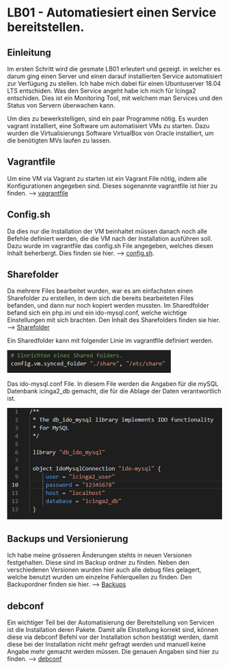 # LB01 - Automatiesiert einen Service bereitstellen.

## Einleitung
Im ersten Schritt wird die gesmate LB01 erleutert und gezeigt. in welcher es darum ging einen Server und einen darauf installierten Service automatisiert zur Verfügung zu stellen. Ich habe mich dabei für einen Ubuntuserver 18.04 LTS entschiden. Was den Service angeht habe ich mich für Icinga2 entschiden. Dies ist ein Monitoring Tool, mit welchem man Services und den Status von Servern überwachen kann.

Um dies zu bewerkstelligen, sind ein paar Programme nötig. Es wurden vagrant installiert, eine Software um automatisiert VMs zu starten. Dazu wurden die Virtualisierungs Software VirtualBox von Oracle installiert, um die benötigten MVs laufen zu lassen.

## Vagrantfile
Um eine VM via Vagrant zu starten ist ein Vagrant File nötig, indem alle Konfigurationen angegeben sind. Dieses sogenannte vagrantfile ist hier zu finden. --> [vagrantfile](ubuntuserver/vagrantfile)

## Config.sh
Da dies nur die Installation der VM beinhaltet müssen danach noch alle Befehle definiert werden, die die VM nach der Installation ausführen soll. Dazu wurde im vagrantfile das config.sh File angegeben, welches diesen Inhalt beherbergt. Dies finden sie hier. --> [config.sh](ubuntuserver/config_v4.1.sh).


## Sharefolder
Da mehrere Files bearbeitet wurden, war es am einfachsten einen Sharefolder zu erstellen, in dem sich die bereits bearbeiteten Files befanden, und dann nur noch kopiert werden mussten. Im Sharedfolder befand sich ein php.ini und ein ido-mysql.conf, welche wichtige Einstellungen mit sich brachten. Den Inhalt des Sharefolders finden sie hier. --> [Sharefolder](share/)

Ein Sharedfolder kann mit folgender Linie im vagrantfile definiert werden.

![sharefolder](images/sharefolder.PNG)

Das ido-mysql.conf File. In diesem File werden die Angaben für die mySQL Datenbank icinga2_db gemacht, die für die Ablage der Daten verantwortlich ist.

![ido-mysql](images/ido-mysql.PNG)

## Backups und Versionierung
Ich habe meine grösseren Änderungen stehts in neuen Versionen festgehalten. Diese sind im Backup ordner zu finden. Neben den verschiedenen Versionen wurden hier auch alle debug files gelagert, welche benutzt wurden um einzelne Fehlerquellen zu finden. Den Backupordner finden sie hier. --> [Backups](Backups/)

## debconf
Ein wichtiger Teil bei der Automatisierung der Bereitstellung von Servicen ist die Installation deren Pakete. Damit alle EInstellung korrekt sind, können diese via debconf Befehl vor der Installation schon bestätigt werden, damit diese bei der Installation nicht mehr gefragt werden und manuell keine Angabe mehr gemacht werden müssen. Die genauen Angaben sind hier zu finden. --> [debconf](debconf/)